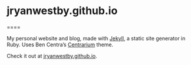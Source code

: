 # jryanwestby.github.io
====

My personal website and blog, made with [Jekyll](http://jekyllrb.com/), a static site generator in Ruby. Uses Ben Centra’s [Centrarium](https://github.com/bencentra/centrarium) theme.

Check it out at [jryanwestby.github.io](http://jryanwestby.github.io/).